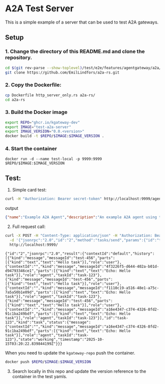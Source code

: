 # A2A Test Server 

This is a simple example of a server that can be used to test A2A gateways. 

## Setup

### 1. Change the directory of this README.md and clone the repository.

```bash
cd $(git rev-parse --show-toplevel)/test/e2e/features/agentgateway/a2a/example
git clone https://github.com/EmilLindfors/a2a-rs.git
```

### 2. Copy the Dockerfile:

```bash
cp Dockerfile http_server_only.rs a2a-rs/
cd a2a-rs
```

### 3. Build the Docker image

```bash
export REPO="ghcr.io/kgateway-dev"
export IMAGE="test-a2a-server"
export IMAGE_VERSION="0.0.<version>"
docker build -t $REPO/$IMAGE:$IMAGE_VERSION .
```

### 4. Start the container

```shell
docker run -d --name test-local -p 9999:9999 $REPO/$IMAGE:$IMAGE_VERSION
```

## Test:

1. Simple card test:

```bash
curl -H "Authorization: Bearer secret-token" http://localhost:9999/agent-card
```

output

```json
{"name":"Example A2A Agent","description":"An example A2A agent using the a2a-protocol crate","url":"http://localhost:9999","provider":{"organization":"Example Organization","url":"https://example.org"},"version":"1.0.0","documentationUrl":"https://example.org/docs","capabilities":{"streaming":true,"pushNotifications":false,"stateTransitionHistory":false},"defaultInputModes":["text"],"defaultOutputModes":["text"],"skills":[{"id":"echo","name":"Echo Skill","description":"Echoes back the user's message","tags":["echo","respond"],"examples":["Echo: Hello World"],"inputModes":["text"],"outputModes":["text"]}]}
```

2. Full request call:

```bash
curl -X POST -H "Content-Type: application/json" -H "Authorization: Bearer secret-token" \
  -d '{"jsonrpc":"2.0","id":"2","method":"tasks/send","params":{"id":"task-123","message":{"kind":"message","messageId":"test-456","parts":[{"kind":"text","text":"Hello task"}],"role":"user"}}}' \
  http://localhost:9999/
  ```

  ```output
{"id":"2","jsonrpc":"2.0","result":{"contextId":"default","history":[{"kind":"message","messageId":"test-456","parts":[{"kind":"text","text":"Hello task"}],"role":"user"},{"contextId":"","kind":"message","messageId":"4f3226f5-d644-402a-b01d-d94793346ce1","parts":[{"kind":"text","text":"Echo: Hello task"}],"role":"agent","taskId":"task-123"},{"kind":"message","messageId":"test-456","parts":[{"kind":"text","text":"Hello task"}],"role":"user"},{"contextId":"","kind":"message","messageId":"f1110c19-a516-48e1-a75c-7a5a50b1e09d","parts":[{"kind":"text","text":"Echo: Hello task"}],"role":"agent","taskId":"task-123"},{"kind":"message","messageId":"test-456","parts":[{"kind":"text","text":"Hello task"}],"role":"user"},{"contextId":"","kind":"message","messageId":"a16e4347-c374-4326-8fd2-91c1ba249bdf","parts":[{"kind":"text","text":"Echo: Hello task"}],"role":"agent","taskId":"task-123"}],"id":"task-123","kind":"task","status":{"message":{"contextId":"","kind":"message","messageId":"a16e4347-c374-4326-8fd2-91c1ba249bdf","parts":[{"kind":"text","text":"Echo: Hello task"}],"role":"agent","taskId":"task-123"},"state":"working","timestamp":"2025-10-15T03:20:22.839844199Z"}}}
  ```

When you need to update the `kgateway-repo` push the container.

```bash
docker push $REPO/$IMAGE:$IMAGE_VERSION
```

3. Search locally in this repo and update the version reference to the container in the test yamls.